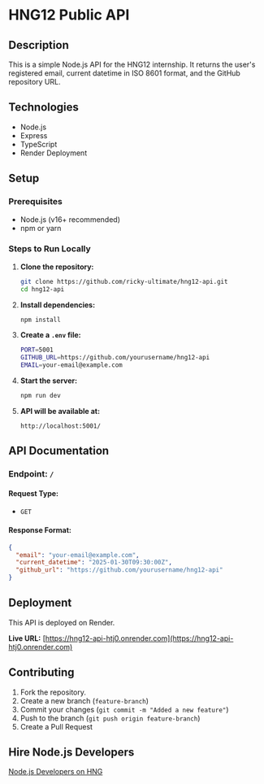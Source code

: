 # HNG12 Public API

## Description
This is a simple Node.js API for the HNG12 internship. It returns the user's registered email, current datetime in ISO 8601 format, and the GitHub repository URL.

## Technologies
- Node.js
- Express
- TypeScript
- Render Deployment

## Setup
### Prerequisites
- Node.js (v16+ recommended)
- npm or yarn

### Steps to Run Locally
1. **Clone the repository:**
   ```sh
   git clone https://github.com/ricky-ultimate/hng12-api.git
   cd hng12-api
   ```
2. **Install dependencies:**
   ```sh
   npm install
   ```
3. **Create a `.env` file:**
   ```sh
   PORT=5001
   GITHUB_URL=https://github.com/yourusername/hng12-api
   EMAIL=your-email@example.com
   ```
4. **Start the server:**
   ```sh
   npm run dev
   ```
5. **API will be available at:**
   ```
   http://localhost:5001/
   ```

## API Documentation
### Endpoint: `/`
#### Request Type:
- `GET`

#### Response Format:
```json
{
  "email": "your-email@example.com",
  "current_datetime": "2025-01-30T09:30:00Z",
  "github_url": "https://github.com/yourusername/hng12-api"
}
```

## Deployment
This API is deployed on Render.

**Live URL:** [https://hng12-api-htj0.onrender.com](https://hng12-api-htj0.onrender.com)

## Contributing
1. Fork the repository.
2. Create a new branch (`feature-branch`)
3. Commit your changes (`git commit -m "Added a new feature"`)
4. Push to the branch (`git push origin feature-branch`)
5. Create a Pull Request

## Hire Node.js Developers
[Node.js Developers on HNG](https://hng.tech/hire/nodejs-developers)
